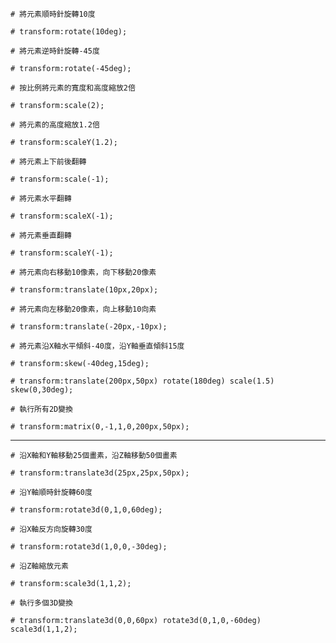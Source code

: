 ```
# 將元素順時針旋轉10度

# transform:rotate(10deg);
```

```
# 將元素逆時針旋轉-45度

# transform:rotate(-45deg);
```

```
# 按比例將元素的寬度和高度縮放2倍

# transform:scale(2);
```

```
# 將元素的高度縮放1.2倍

# transform:scaleY(1.2);
```

```
# 將元素上下前後翻轉

# transform:scale(-1);
```

```
# 將元素水平翻轉

# transform:scaleX(-1);
```

```
# 將元素垂直翻轉

# transform:scaleY(-1);
```

```
# 將元素向右移動10像素，向下移動20像素

# transform:translate(10px,20px);
```

```
# 將元素向左移動20像素，向上移動10向素

# transform:translate(-20px,-10px);
```

```
# 將元素沿X軸水平傾斜-40度，沿Y軸垂直傾斜15度

# transform:skew(-40deg,15deg);
```

```
# transform:translate(200px,50px) rotate(180deg) scale(1.5) skew(0,30deg);
```

```
# 執行所有2D變換

# transform:matrix(0,-1,1,0,200px,50px);
```

---

```
# 沿X軸和Y軸移動25個畫素，沿Z軸移動50個畫素

# transform:translate3d(25px,25px,50px);
```

```
# 沿Y軸順時針旋轉60度

# transform:rotate3d(0,1,0,60deg);
```

```
# 沿X軸反方向旋轉30度

# transform:rotate3d(1,0,0,-30deg);
```

```
# 沿Z軸縮放元素

# transform:scale3d(1,1,2);
```

```
# 執行多個3D變換

# transform:translate3d(0,0,60px) rotate3d(0,1,0,-60deg) scale3d(1,1,2);
```